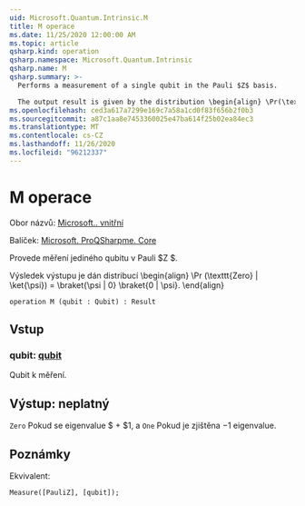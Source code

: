 ```yaml
---
uid: Microsoft.Quantum.Intrinsic.M
title: M operace
ms.date: 11/25/2020 12:00:00 AM
ms.topic: article
qsharp.kind: operation
qsharp.namespace: Microsoft.Quantum.Intrinsic
qsharp.name: M
qsharp.summary: >-
  Performs a measurement of a single qubit in the Pauli $Z$ basis.

  The output result is given by the distribution \begin{align} \Pr(\texttt{Zero} | \ket{\psi}) = \braket{\psi | 0} \braket{0 | \psi}. \end{align}
ms.openlocfilehash: ced3a617a7299e169c7a58a1cd0f83f656b2f0b3
ms.sourcegitcommit: a87c1aa8e7453360025e47ba614f25b02ea84ec3
ms.translationtype: MT
ms.contentlocale: cs-CZ
ms.lasthandoff: 11/26/2020
ms.locfileid: "96212337"
---
```

# <a name="m-operation"></a>M operace

Obor názvů: [Microsoft.. vnitřní](xref:Microsoft.Quantum.Intrinsic)

Balíček: [Microsoft. ProQSharpme. Core](https://nuget.org/packages/Microsoft.Quantum.QSharp.Core)


Provede měření jediného qubitu v Pauli $Z $.

Výsledek výstupu je dán distribucí \begin{align} \Pr (\texttt{Zero} | \ket{\psi}) = \braket{\psi | 0} \braket{0 | \psi}.
\end{align}

```qsharp
operation M (qubit : Qubit) : Result
```


## <a name="input"></a>Vstup

### <a name="qubit--qubit"></a>qubit: [qubit](xref:microsoft.quantum.lang-ref.qubit)

Qubit k měření.



## <a name="output--__invalidresult__"></a>Výstup: __neplatný <Result>__

`Zero` Pokud se eigenvalue $ + $1, a `One` Pokud je zjištěna $-$1 eigenvalue.

## <a name="remarks"></a>Poznámky

Ekvivalent:

```qsharp
Measure([PauliZ], [qubit]);
```